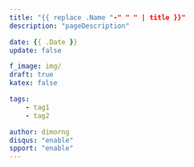 ```yaml
---
title: "{{ replace .Name "-" " " | title }}"
description: "pageDescription"

date: {{ .Date }}
update: false

f_image: img/
draft: true
katex: false

tags:
    - tag1
    - tag2

author: dimorng
disqus: "enable"
spport: "enable"
---
```

